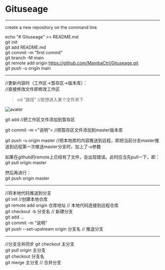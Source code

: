 # Gituseage

---------------------------------------------------------------------------------------------------------------
create a new repository on the command line  

echo "# Gituseage" >> README.md  
git init  
git add README.md  
git commit -m "first commit"  
git branch -M main  
git remote add origin https://github.com/MambaCtrl/Gituseage.git  
git push -u origin main  

--------------------------------------------------------------------------------------------------------------
//更新内容时（工作区->暂存区->版本库）：    
//直接修改文件即修改工作区  

>cd "路径"              //若想进入某个文件夹下

![avater](https://imgchr.com/i/DpCKn1)

git add <filename>      //把工作区文件添加到暂存区  

git commit -m <"说明">        //把暂存区文件添加到master版本库  

git push -u origin master    //把本地库的内容推送到远程，即把当前分支master推送到远程第一次推送master分支时，加上了-u参数    

如果在github的remote上已经有了文件，会出现错误。此时应当先pull一下，即：  
git pull origin master  

然后再进行：  
git push origin master  
  
---------------------------------------------------------------------------------------------------------------
//将本地代码推送到分支  
  git init                 //创建本地仓库  
  git remote add origin 仓库地址        //  本地代码连接到远程仓库  
  git checkout -b 分支名               //  新建分支    
  git add ...  
  git commit -m "说明"  
  git push --set-upstream origin 分支名   // 推送分支  
  
  -------------------------------------------------------------------------------------------------------------
  //分支合并同步
  git checkout 主分支   
  git pull origin 主分支  
  git checkout 分支名  
  git merge 主分支     //  合并分支  
  
  
